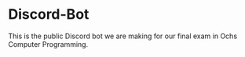 # Discord-Bot
This is the public Discord bot we are making for our final exam in Ochs Computer Programming.
